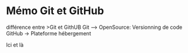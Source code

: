 # Mémo Git et GitHub
différence entre >Git et GithUB
    Git --> OpenSource: Versionning de code
    GitHub -> Plateforme hébergement

Ici et là